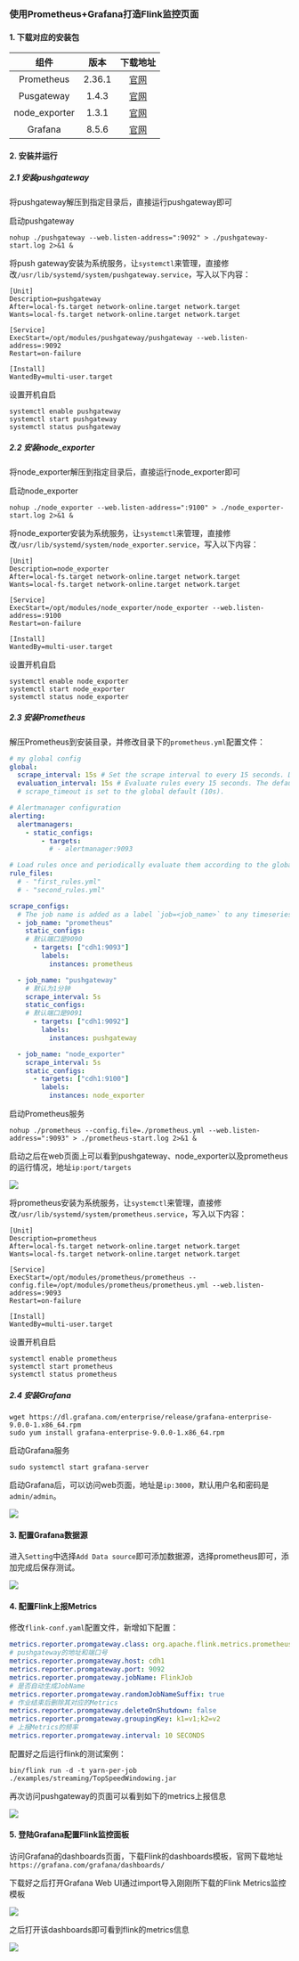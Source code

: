 ### 使用Prometheus+Grafana打造Flink监控页面

#### 1. 下载对应的安装包

|     组件      |  版本  |                           下载地址                           |
| :-----------: | :----: | :----------------------------------------------------------: |
|  Prometheus   | 2.36.1 | [官网](https://github.com/prometheus/prometheus/releases/download/v2.36.1/prometheus-2.36.1.linux-amd64.tar.gz) |
|  Pusgateway   | 1.4.3  | [官网](https://github.com/prometheus/pushgateway/releases/download/v1.4.3/pushgateway-1.4.3.linux-amd64.tar.gz) |
| node_exporter | 1.3.1  | [官网](https://github.com/prometheus/node_exporter/releases/download/v1.3.1/node_exporter-1.3.1.linux-amd64.tar.gz) |
|    Grafana    | 8.5.6  | [官网](https://dl.grafana.com/enterprise/release/grafana-enterprise-8.5.6-1.x86_64.rpm) |

#### 2. 安装并运行

##### 2.1 安装pushgateway

将pushgateway解压到指定目录后，直接运行pushgateway即可

启动pushgateway

```shell
nohup ./pushgateway --web.listen-address=":9092" > ./pushgateway-start.log 2>&1 &
```

将push gateway安装为系统服务，让`systemctl`来管理，直接修改`/usr/lib/systemd/system/pushgateway.service`，写入以下内容：

```
[Unit]
Description=pushgateway
After=local-fs.target network-online.target network.target
Wants=local-fs.target network-online.target network.target

[Service]
ExecStart=/opt/modules/pushgateway/pushgateway --web.listen-address=:9092
Restart=on-failure

[Install]
WantedBy=multi-user.target
```

设置开机自启

```shell
systemctl enable pushgateway
systemctl start pushgateway
systemctl status pushgateway
```

##### 2.2 安装node_exporter

将node_exporter解压到指定目录后，直接运行node_exporter即可

启动node_exporter

```shell
nohup ./node_exporter --web.listen-address=":9100" > ./node_exporter-start.log 2>&1 &
```

将node_exporter安装为系统服务，让`systemctl`来管理，直接修改`/usr/lib/systemd/system/node_exporter.service`，写入以下内容：

```
[Unit]
Description=node_exporter
After=local-fs.target network-online.target network.target
Wants=local-fs.target network-online.target network.target

[Service]
ExecStart=/opt/modules/node_exporter/node_exporter --web.listen-address=:9100
Restart=on-failure

[Install]
WantedBy=multi-user.target
```

设置开机自启

```shell
systemctl enable node_exporter
systemctl start node_exporter
systemctl status node_exporter
```

##### 2.3 安装Prometheus

解压Prometheus到安装目录，并修改目录下的`prometheus.yml`配置文件：

```yml
# my global config
global:
  scrape_interval: 15s # Set the scrape interval to every 15 seconds. Default is every 1 minute.
  evaluation_interval: 15s # Evaluate rules every 15 seconds. The default is every 1 minute.
  # scrape_timeout is set to the global default (10s).

# Alertmanager configuration
alerting:
  alertmanagers:
    - static_configs:
        - targets:
          # - alertmanager:9093

# Load rules once and periodically evaluate them according to the global 'evaluation_interval'.
rule_files:
  # - "first_rules.yml"
  # - "second_rules.yml"

scrape_configs:
  # The job name is added as a label `job=<job_name>` to any timeseries scraped from this config.
  - job_name: "prometheus"
    static_configs:
    # 默认端口是9090
      - targets: ["cdh1:9093"]
        labels:
          instances: prometheus

  - job_name: "pushgateway"
    # 默认为1分钟
    scrape_interval: 5s
    static_configs:
    # 默认端口是9091
      - targets: ["cdh1:9092"]
        labels:
          instances: pushgateway

  - job_name: "node_exporter"
    scrape_interval: 5s
    static_configs:
      - targets: ["cdh1:9100"]
        labels:
          instances: node_exporter
```

启动Prometheus服务

```shell
nohup ./prometheus --config.file=./prometheus.yml --web.listen-address=":9093" > ./prometheus-start.log 2>&1 &
```

启动之后在web页面上可以看到pushgateway、node_exporter以及prometheus的运行情况，地址`ip:port/targets`

![](images/prometheus-targets.jpg)

将prometheus安装为系统服务，让`systemctl`来管理，直接修改`/usr/lib/systemd/system/prometheus.service`，写入以下内容：

```
[Unit]
Description=prometheus
After=local-fs.target network-online.target network.target
Wants=local-fs.target network-online.target network.target

[Service]
ExecStart=/opt/modules/prometheus/prometheus --config.file=/opt/modules/prometheus/prometheus.yml --web.listen-address=:9093
Restart=on-failure

[Install]
WantedBy=multi-user.target
```

设置开机自启

```shell
systemctl enable prometheus
systemctl start prometheus
systemctl status prometheus
```

##### 2.4 安装Grafana

```shell
wget https://dl.grafana.com/enterprise/release/grafana-enterprise-9.0.0-1.x86_64.rpm
sudo yum install grafana-enterprise-9.0.0-1.x86_64.rpm
```

启动Grafana服务

```shell
sudo systemctl start grafana-server
```

启动Grafana后，可以访问web页面，地址是`ip:3000`，默认用户名和密码是`admin/admin`。

![](images/grafana-login.jpg)

#### 3. 配置Grafana数据源

进入`Setting`中选择`Add Data source`即可添加数据源，选择prometheus即可，添加完成后保存测试。

![](images/grafana-prometheus.jpg)

#### 4. 配置Flink上报Metrics

修改`flink-conf.yaml`配置文件，新增如下配置：

```yaml
metrics.reporter.promgateway.class: org.apache.flink.metrics.prometheus.PrometheusPushGatewayReporter
# pushgateway的地址和端口号
metrics.reporter.promgateway.host: cdh1
metrics.reporter.promgateway.port: 9092
metrics.reporter.promgateway.jobName: FlinkJob
# 是否自动生成JobName
metrics.reporter.promgateway.randomJobNameSuffix: true
# 作业结束后删除其对应的Metrics
metrics.reporter.promgateway.deleteOnShutdown: false
metrics.reporter.promgateway.groupingKey: k1=v1;k2=v2
# 上报Metrics的频率
metrics.reporter.promgateway.interval: 10 SECONDS
```

配置好之后运行flink的测试案例：

```shell
bin/flink run -d -t yarn-per-job ./examples/streaming/TopSpeedWindowing.jar
```

再次访问pushgateway的页面可以看到如下的metrics上报信息

![](images/pushgateway-metrics.jpg)

####  5. 登陆Grafana配置Flink监控面板

访问Grafana的dashboards页面，下载Flink的dashboards模板，官网下载地址`https://grafana.com/grafana/dashboards/`

下载好之后打开Grafana Web UI通过import导入刚刚所下载的Flink Metrics监控模板

![](images/grafana-flink.jpg)

之后打开该dashboards即可看到flink的metrics信息

![](images/grafana-flink-metrics.jpg)

